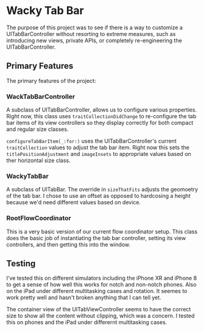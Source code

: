 #  Wacky Tab Bar

The purpose of this project was to see if there is a way to customize a UITabBarController without resorting to extreme measures, such as introducing new views, private APIs, or completely re-engineering the UITabBarController. 

## Primary Features

The primary features of the project: 

### WackTabBarController

A subclass of UITabBarController, allows us to configure various properties. Right now, this class uses `traitCollectionDidChange` to re-configure the tab bar items of its view controllers so they display correctly for both compact and regular size classes. 

`configureTabBarItem(_:for:)` uses the UITabBarController's current `traitCollection` values to adjust the tab bar item. Right now this sets the `titlePositionAdjustment` and `imageInsets` to appropriate values based on ther horizontal size class.  

### WackyTabBar

A subclass of UITabBar. The override in `sizeThatFits` adjusts the geomoetry of the tab bar. I chose to use an offset as opposed to hardcosing a height because we'd need different values based on device. 

### RootFlowCoordinator

This is a very basic version of our current flow coordinator setup. This class does the basic job of instantiating the tab bar controller, setting its view controllers, and then getting this into the window. 

## Testing

I've tested this on different simulators including the iPhone XR and iPhone 8 to get a sense of how well this works for notch and non-notch phones. Also on the iPad under different multitasking cases and rotation. It seemes to work pretty well and hasn't broken anything that I can tell yet. 

The container view of the UITabViewController seems to have the correct size to show all the content without clipping, which was a concern. I tested this on phones and the iPad under differernt multitasking cases. 

